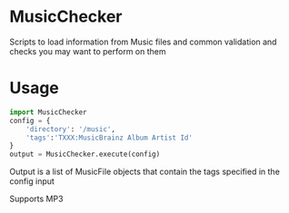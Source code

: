 # MusicChecker
Scripts to load information from Music files and common validation and checks you may want to perform on them

# Usage

```python
import MusicChecker
config = {
    'directory': '/music',
    'tags':'TXXX:MusicBrainz Album Artist Id'
}
output = MusicChecker.execute(config)
```
Output is a list of MusicFile objects that contain the tags specified in the config input

Supports MP3